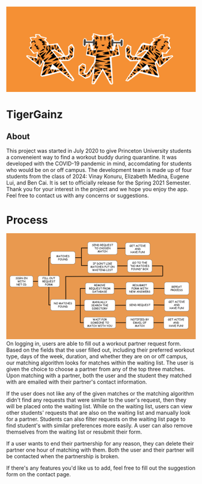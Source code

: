 ![Tiger Gainz Banner](Pictures/tigergainzimage.jpg)
# TigerGainz
## About
This project was started in July 2020 to give Princeton University students a conveneient way to find a workout buddy during quarantine. It was developed with the COVID-19 pandemic in mind, accomdating for students who would be on or off campus. The development team is made up of four students from the class of 2024: Vinay Konuru, Elizabeth Medina, Eugene Lui, and Ben Cai. It is set to officially release for the Spring 2021 Semester. Thank you for your interest in the project and we hope you enjoy the app. Feel free to contact us with any concerns or suggestions.
# Process
![process](Pictures/flowchart.png)
On logging in, users are able to fill out a workout partner request form. Based on the fields that the user filled out, including their preferred workout type, days of the week, duration, and whether they are on or off campus, our matching algorithm looks for matches within the waiting list. The user is given the choice to choose a partner from any of the top three matches. Upon matching with a partner, both the user and the student they matched with are emailed with their partner's contact information.

If the user does not like any of the given matches or the matching algorithm didn't find any requests that were similar to the user's request, then they will be placed onto the waiting list. While on the waiting list, users can view other students' requests that are also on the waiting list and manually look for a partner. Students can also filter requests on the waiting list page to find student's with similar preferences more easily. A user can also remove themselves from the waiting list or resubmit their form.

If a user wants to end their partnership for any reason, they can delete their partner one hour of matching with them. Both the user and their partner will be contacted when the partnership is broken. 

If there's any features you'd like us to add, feel free to fill out the suggestion form on the contact page.
